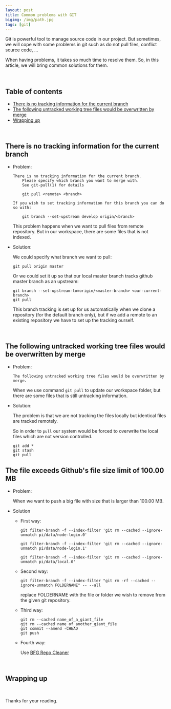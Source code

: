 ```yaml
---
layout: post
title: Common problems with GIT
bigimg: /img/path.jpg
tags: [git]
---
```


Git is powerful tool to manage source code in our project. But sometimes, we will cope with some problems in git such as do not pull files, conflict source code, ...

When having problems, it takes so much time to resolve them. So, in this article, we will bring common solutions for them.

<br>

## Table of contents
- [There is no tracking information for the current branch](#there-is-no-tracking-information-for-the-current-branch)
- [The following untracked working tree files would be overwritten by merge](#the-following-untracked-working-tree-files-would-be-overwritten-by-merge)
- [Wrapping up](#wrapping-up)


<br>

## There is no tracking information for the current branch
- Problem: 

    ```
    There is no tracking information for the current branch.
        Please specify which branch you want to merge with.
        See git-pull(1) for details

        git pull <remote> <branch>

    If you wish to set tracking information for this branch you can do so with:

        git branch --set-upstream develop origin/<branch>
    ```

    This problem happens when we want to pull files from remote repository. But in our workspace, there are some files that is not indexed. 

- Solution:

    We could specify what branch we want to pull:

    ```
    git pull origin master
    ```

    Or we could set it up so that our local master branch tracks github master branch as an upstream:

    ```
    git branch --set-upstream-to=origin/<master-branch> <our-current-branch>
    git pull
    ```

    This branch tracking is set up for us automatically when we clone a repository (for the default branch only), but if we add a remote to an existing repository we have to set up the tracking ourself.

<br>

## The following untracked working tree files would be overwritten by merge
- Problem: 

    ```
    The following untracked working tree files would be overwritten by merge.
    ```

    When we use command ```git pull``` to update our workspace folder, but there are some files that is still untracking information.

- Solution: 

    The problem is that we are not tracking the files locally but identical files are tracked remotely.
    
    So in order to ```pull``` our system would be forced to overwrite the local files which are not version controlled.

    ```
    git add *
    git stash
    git pull
    ```

## The file exceeds Github's file size limit of 100.00 MB
- Problem:
    
    When we want to push a big file with size that is larger than 100.00 MB.

- Solution

    - First way: 

        ```
        git filter-branch -f --index-filter 'git rm --cached --ignore-unmatch pi/data/node-login.0'

        git filter-branch -f --index-filter 'git rm --cached --ignore-unmatch pi/data/node-login.1'

        git filter-branch -f --index-filter 'git rm --cached --ignore-unmatch pi/data/local.0'
        ```

    - Second way:

        ```
        git filter-branch -f --index-filter "git rm -rf --cached --ignore-unmatch FOLDERNAME" -- --all
        ```

        replace FOLDERNAME with the file or folder we wish to remove from the given git repository.

    - Third way:

        ```
        git rm --cached name_of_a_giant_file
        git rm --cached name_of_another_giant_file
        git commit --amend -CHEAD
        git push
        ```

    - Fourth way:

        Use [BFG Repo Cleaner](https://rtyley.github.io/bfg-repo-cleaner/)

<br>

## Wrapping up


<br>

Thanks for your reading.